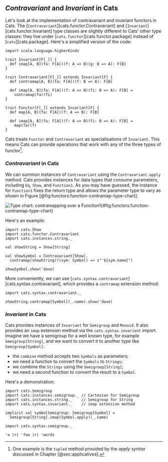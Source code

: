 ## *Contravariant* and *Invariant* in Cats

Let's look at the implementation of
contravariant and invariant functors in Cats.
The [`Contravariant`][cats.functor.Contravariant] and
[`Invariant`][cats.functor.Invariant] type classes
are slightly different to Cats' other type classes:
they live under [`cats.functor`][cats.functor.package]
instead of [`cats`][cats.package].
Here's a simplified version of the code:

```tut:book:invisible
import scala.language.higherKinds
```

```tut:book:silent
trait Invariant[F[_]] {
  def imap[A, B](fa: F[A])(f: A => B)(g: B => A): F[B]
}

trait Contravariant[F[_]] extends Invariant[F] {
  def contramap[A, B](fa: F[A])(f: B => A): F[B]

  def imap[A, B](fa: F[A])(f: A => B)(fi: B => A): F[B] =
    contramap(fa)(fi)
}

trait Functor[F[_]] extends Invariant[F] {
  def map[A, B](fa: F[A])(f: A => B): F[B]

  def imap[A, B](fa: F[A])(f: A => B)(fi: B => A): F[B] =
    map(fa)(f)
}
```

Cats treats `Functor` and `Contravariant` as specialisations of `Invariant`.
This means Cats can provide operations
that work with any of the three types of functor[^tupled].

[^tupled]: One example is the `tupled` method
provided by the *apply syntax*
discussed in Chapter [@sec:applicatives].

### *Contravariant* in Cats

We can summon instances of `Contravariant`
using the `Contravariant.apply` method.
Cats provides instances for data types that consume parameters,
including `Eq`, `Show`, and `Function1`.
As you may have guessed, the instance for `Function1`
fixes the return type and allows the parameter type to vary
as shown in Figure [@fig:functors:function-contramap-type-chart]:

![Type chart: contramapping over a Function1](src/pages/functors/function-contramap.pdf+svg){#fig:functors:function-contramap-type-chart}

Here's an example:

```tut:book:silent:reset
import cats.Show
import cats.functor.Contravariant
import cats.instances.string._

val showString = Show[String]

val showSymbol = Contravariant[Show].
  contramap(showString)((sym: Symbol) => s"'${sym.name}")
```

```tut:book
showSymbol.show('dave)
```

More conveniently, we can use
[`cats.syntax.contravariant`][cats.syntax.contravariant],
which provides a `contramap` extension method:

```tut:book:silent
import cats.syntax.contravariant._
```

```tut:book
showString.contramap[Symbol](_.name).show('dave)
```

### *Invariant* in Cats

Cats provides instances of `Invariant` for `Semigroup` and `Monoid`.
It also provides an `imap` extension method
via the `cats.syntax.invariant` import.
Imagine we have a semigroup for a well known type,
for example `Semigroup[String]`,
and we want to convert it to another type like `Semigroup[Symbol]`:

- the `combine` method accepts two `Symbols` as parameters;
- we need a function to convert the `Symbols` to `Strings`;
- we combine the `Strings` using the `Semigroup[String]`;
- we need a second function to convert the result to a `Symbol`.

Here's a demonstration:

```tut:book:silent
import cats.Semigroup
import cats.instances.semigroup._ // Cartesian for Semigroup
import cats.instances.string._    // Semigroup for String
import cats.syntax.invariant._    // imap extension method

implicit val symbolSemigroup: Semigroup[Symbol] =
  Semigroup[String].imap(Symbol.apply)(_.name)

import cats.syntax.semigroup._
```

```tut:book
'a |+| 'few |+| 'words
```
